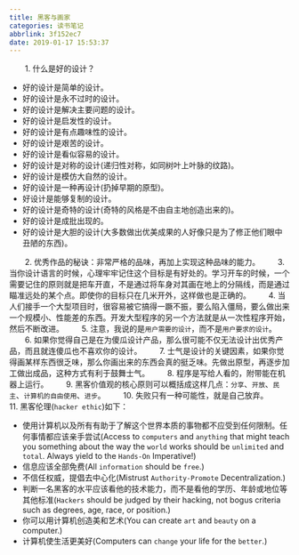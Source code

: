 ```yaml
---
title: 黑客与画家
categories: 读书笔记
abbrlink: 3f152ec7
date: 2019-01-17 15:53:37
---
```

&emsp;&emsp;1. 什么是好的设计？

- 好的设计是简单的设计。
- 好的设计是永不过时的设计。
- 好的设计是解决主要问题的设计。
- 好的设计是启发性的设计。
- 好的设计是有点趣味性的设计。
- 好的设计是艰苦的设计。
- 好的设计是看似容易的设计。
- 好的设计是对称的设计(递归性对称，如同树叶上叶脉的纹路)。
- 好的设计是模仿大自然的设计。
- 好的设计是一种再设计(扔掉早期的原型)。
- 好设计是能够复制的设计。
- 好的设计是奇特的设计(奇特的风格是不由自主地创造出来的)。
- 好的设计是成批出现的。
- 好的设计是大胆的设计(大多数做出优美成果的人好像只是为了修正他们眼中丑陋的东西)。

&emsp;&emsp;2. 优秀作品的秘诀：非常严格的品味，再加上实现这种品味的能力。
&emsp;&emsp;3. 当你设计语言的时候，心理牢牢记住这个目标是有好处的。学习开车的时候，一个需要记住的原则就是把车开直，不是通过将车身对其画在地上的分隔线，而是通过瞄准远处的某个点。即使你的目标只在几米开外，这样做也是正确的。
&emsp;&emsp;4. 当人们接手一个大型项目时，很容易被它搞得一蹶不振，要么陷入僵局，要么做出来一个规模小、性能差的东西。开发大型程序的另一个方法就是从一次性程序开始，然后不断改进。
&emsp;&emsp;5. 注意，我说的是`用户需要的设计`，而不是`用户要求的设计`。
&emsp;&emsp;6. 如果你觉得自己是在为傻瓜设计产品，那么很可能不仅无法设计出优秀产品，而且就连傻瓜也不喜欢你的设计。
&emsp;&emsp;7. 士气是设计的关键因素，如果你觉得画某样东西很乏味，那么你画出来的东西会真的挺乏味。先做出原型，再逐步加工做出成品，这种方式有利于鼓舞士气。
&emsp;&emsp;8. 程序是写给人看的，附带能在机器上运行。
&emsp;&emsp;9. 黑客价值观的核心原则可以概括成这样几点：`分享`、`开放`、`民主`、`计算机的自由使用`、`进步`。
&emsp;&emsp;10. 失败只有一种可能性，就是自己放弃。
&emsp;&emsp;11. 黑客伦理(`hacker ethic`)如下：

- 使用计算机以及所有有助于了解这个世界本质的事物都不应受到任何限制。任何事情都应该亲手尝试(Access to `computers` and `anything` that might teach you something about the way the `world` works should be `unlimited` and `total`. Always yield to the `Hands-On` Imperative!)
- 信息应该全部免费(All `information` should be `free`.)
- 不信任权威，提倡去中心化(Mistrust `Authority-Promote` Decentralization.)
- 判断一名黑客的水平应该看他的技术能力，而不是看他的学历、年龄或地位等其他标准(`Hackers` should be judged by their hacking, not bogus criteria such as degrees, age, race, or position.)
- 你可以用计算机创造美和艺术(You can create `art` and `beauty` on a computer.)
- 计算机使生活更美好(Computers can `change` your life for the `better`.)